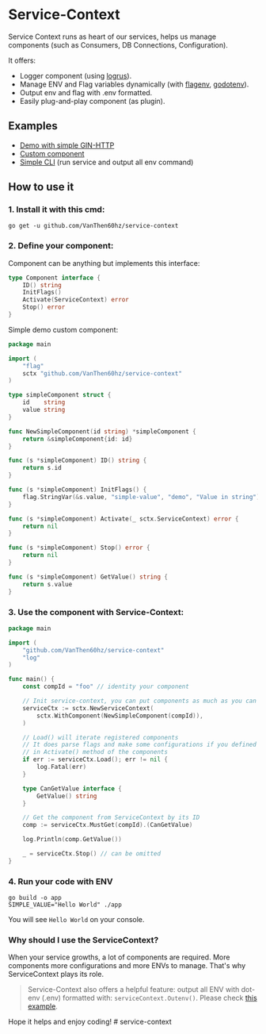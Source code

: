 # Service-Context

Service Context runs as heart of our services, helps us manage components (such as Consumers, DB Connections, Configuration).

It offers:

-   Logger component (using [logrus](https://github.com/sirupsen/logrus)).
-   Manage ENV and Flag variables dynamically (with [flagenv](github.com/facebookgo/flagenv), [godotenv](github.com/joho/godotenv)).
-   Output env and flag with .env formatted.
-   Easily plug-and-play component (as plugin).

## Examples

-   [Demo with simple GIN-HTTP](./examples/ginhttp)
-   [Custom component](./examples/simplecomp)
-   [Simple CLI](./examples/simplecli) (run service and output all env command)

## How to use it

### 1. Install it with this cmd:

```shell
go get -u github.com/VanThen60hz/service-context
```

### 2. Define your component:

Component can be anything but implements this interface:

```go
type Component interface {
	ID() string
	InitFlags()
	Activate(ServiceContext) error
	Stop() error
}
```

Simple demo custom component:

```go
package main

import (
	"flag"
	sctx "github.com/VanThen60hz/service-context"
)

type simpleComponent struct {
	id    string
	value string
}

func NewSimpleComponent(id string) *simpleComponent {
	return &simpleComponent{id: id}
}

func (s *simpleComponent) ID() string {
	return s.id
}

func (s *simpleComponent) InitFlags() {
	flag.StringVar(&s.value, "simple-value", "demo", "Value in string")
}

func (s *simpleComponent) Activate(_ sctx.ServiceContext) error {
	return nil
}

func (s *simpleComponent) Stop() error {
	return nil
}

func (s *simpleComponent) GetValue() string {
	return s.value
}
```

### 3. Use the component with Service-Context:

```go
package main

import (
	"github.com/VanThen60hz/service-context"
	"log"
)

func main() {
	const compId = "foo" // identity your component

	// Init service-context, you can put components as much as you can
	serviceCtx := sctx.NewServiceContext(
		sctx.WithComponent(NewSimpleComponent(compId)),
	)

	// Load() will iterate registered components
	// It does parse flags and make some configurations if you defined
	// in Activate() method of the components
	if err := serviceCtx.Load(); err != nil {
		log.Fatal(err)
	}

	type CanGetValue interface {
		GetValue() string
	}

	// Get the component from ServiceContext by its ID
	comp := serviceCtx.MustGet(compId).(CanGetValue)

	log.Println(comp.GetValue())

	_ = serviceCtx.Stop() // can be omitted
}
```

### 4. Run your code with ENV

```shell
go build -o app
SIMPLE_VALUE="Hello World" ./app
```

You will see `Hello World` on your console.

### Why should I use the ServiceContext?

When your service growths, a lot of components are required. More components more configurations and more ENVs to manage. That's why ServiceContext plays its role.

> Service-Context also offers a helpful feature: output all ENV with dot-env (.env) formatted with: `serviceContext.Outenv()`.
> Please check [this example](./examples/simplecli).

Hope it helps and enjoy coding!
#   s e r v i c e - c o n t e x t  
 